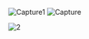 ![Capture1](https://user-images.githubusercontent.com/102182778/177175217-32ea2173-c982-48f7-a3ca-2e1fed1bc753.PNG)
![Capture](https://user-images.githubusercontent.com/102182778/177175256-ef3728e2-f7eb-40eb-b81b-fb3709f5a8d2.PNG)

![2](https://user-images.githubusercontent.com/102182778/177296490-8869c77a-4a2a-4cf7-ba8f-7ccf92168e30.PNG)

